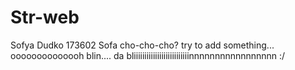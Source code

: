 # Str-web
Sofya Dudko
173602
Sofa cho-cho-cho?
try to add something...
oooooooooooooh blin....
da bliiiiiiiiiiiiiiiiiiiiiiiiiinnnnnnnnnnnnnnnnn :/

